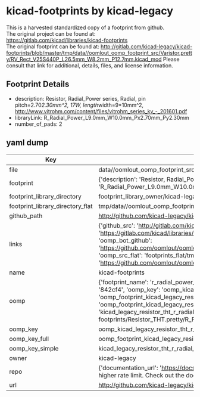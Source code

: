 # kicad-footprints by kicad-legacy  
This is a harvested standardized copy of a footprint from github.  
The original project can be found at:  
https://gitlab.com/kicad/libraries/kicad-footprints  
The original footprint can be found at:
http://gitlab.com/kicad-legacy/kicad-footprints/blob/master/tmp/data//oomlout_oomp_footprint_src/Varistor.pretty/RV_Rect_V25S440P_L26.5mm_W8.2mm_P12.7mm.kicad_mod
Please consult that link for additional, details, files, and license information.  
## Footprint Details
* description: Resistor, Radial_Power series, Radial, pin pitch=2.70*2.30mm^2, 17W, length*width=9*10mm^2, http://www.vitrohm.com/content/files/vitrohm_series_kv_-_201601.pdf  
* libraryLink: R_Radial_Power_L9.0mm_W10.0mm_Px2.70mm_Py2.30mm  
* number_of_pads: 2  
## yaml dump  
| Key | Value |  
| --- | --- |  
| file | data//oomlout_oomp_footprint_src/kicad-footprints/Resistor_THT.pretty/R_Radial_Power_L9.0mm_W10.0mm_Px2.70mm_Py2.30mm.kicad_mod |  
| footprint | {'description': 'Resistor, Radial_Power series, Radial, pin pitch=2.70*2.30mm^2, 17W, length*width=9*10mm^2, http://www.vitrohm.com/content/files/vitrohm_series_kv_-_201601.pdf', 'libraryLink': 'R_Radial_Power_L9.0mm_W10.0mm_Px2.70mm_Py2.30mm', 'number_of_pads': 2} |  
| footprint_library_directory | footprint_library_owner/kicad-legacy_kicad-footprints |  
| footprint_library_directory_flat | tmp/data//oomlout_oomp_footprint_src/footprints_flat/kicad_legacy_resistor_tht_r_radial_power_l9_0mm_w10_0mm_px2_70mm_py2_30mm/working |  
| github_path | http://github.com/kicad-legacy/kicad-footprints/blob/master/tmp/data//oomlout_oomp_footprint_src/Resistor_THT.pretty/R_Radial_Power_L9.0mm_W10.0mm_Px2.70mm_Py2.30mm.kicad_mod |  
| links | {'github_src': 'http://gitlab.com/kicad-legacy/kicad-footprints/blob/master/tmp/data//oomlout_oomp_footprint_src/Varistor.pretty/RV_Rect_V25S440P_L26.5mm_W8.2mm_P12.7mm.kicad_mod', 'github_src_repo': 'https://gitlab.com/kicad/libraries/kicad-footprints', 'oomp_bot': 'tmp/data//oomlout_oomp_footprint_src/footprints/kicad_legacy_resistor_tht_r_radial_power_l9_0mm_w10_0mm_px2_70mm_py2_30mm/working', 'oomp_bot_github': 'https://github.com/oomlout/oomlout_oomp_footprint_bot/tree/main/tmp/data//oomlout_oomp_footprint_src/footprints/kicad_legacy_resistor_tht_r_radial_power_l9_0mm_w10_0mm_px2_70mm_py2_30mm/working', 'oomp_src_flat': 'footprints_flat/tmp/data//oomlout_oomp_footprint_src/footprints_flat/kicad_legacy_resistor_tht_r_radial_power_l9_0mm_w10_0mm_px2_70mm_py2_30mm/working', 'oomp_src_flat_github': 'https://github.com/oomlout/oomlout_oomp_footprint_src/tree/main/tmp/data//oomlout_oomp_footprint_src/footprints_flat/kicad_legacy_resistor_tht_r_radial_power_l9_0mm_w10_0mm_px2_70mm_py2_30mm/working'} |  
| name | kicad-footprints |  
| oomp | {'footprint_name': 'r_radial_power_l9_0mm_w10_0mm_px2_70mm_py2_30mm', 'library_name': 'resistor_tht', 'md5': '842cf40656e4621de8617f22ebce2f34', 'md5_10': '842cf40656', 'md5_5': '842cf', 'md5_6': '842cf4', 'oomp_key': 'oomp_kicad_legacy_resistor_tht_r_radial_power_l9_0mm_w10_0mm_px2_70mm_py2_30mm', 'oomp_key_extra': 'oomp_footprint_kicad_legacy_resistor_tht_r_radial_power_l9_0mm_w10_0mm_px2_70mm_py2_30mm', 'oomp_key_full': 'oomp_footprint_kicad_legacy_resistor_tht_r_radial_power_l9_0mm_w10_0mm_px2_70mm_py2_30mm_842cf4', 'oomp_key_simple': 'kicad_legacy_resistor_tht_r_radial_power_l9_0mm_w10_0mm_px2_70mm_py2_30mm', 'original_filename': 'data//oomlout_oomp_footprint_src/kicad-footprints/Resistor_THT.pretty/R_Radial_Power_L9.0mm_W10.0mm_Px2.70mm_Py2.30mm.kicad_mod', 'owner_name': 'kicad_legacy'} |  
| oomp_key | oomp_kicad_legacy_resistor_tht_r_radial_power_l9_0mm_w10_0mm_px2_70mm_py2_30mm |  
| oomp_key_full | oomp_footprint_kicad_legacy_resistor_tht_r_radial_power_l9_0mm_w10_0mm_px2_70mm_py2_30mm |  
| oomp_key_simple | kicad_legacy_resistor_tht_r_radial_power_l9_0mm_w10_0mm_px2_70mm_py2_30mm |  
| owner | kicad-legacy |  
| repo | {'documentation_url': 'https://docs.github.com/rest/overview/resources-in-the-rest-api#rate-limiting', 'message': "API rate limit exceeded for 84.66.142.224. (But here's the good news: Authenticated requests get a higher rate limit. Check out the documentation for more details.)"} |  
| url | http://github.com/kicad-legacy/kicad-footprints |  

